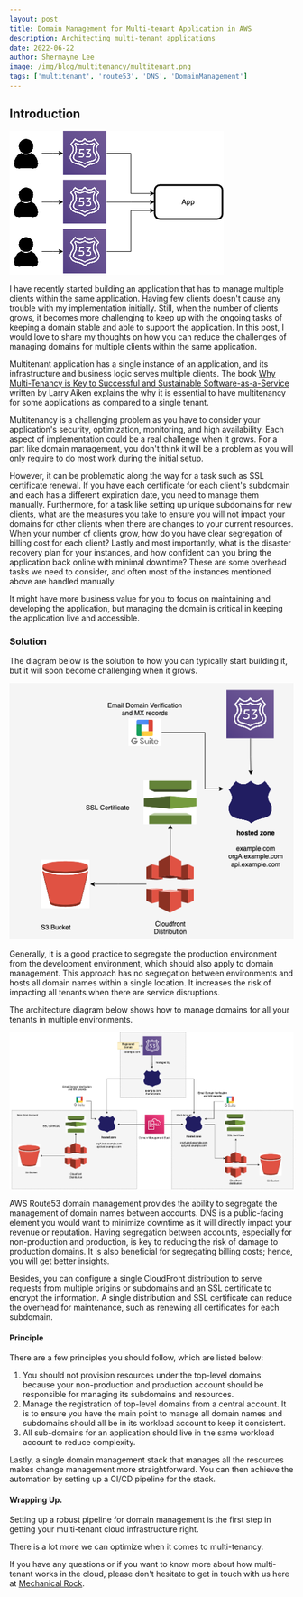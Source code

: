 ```yaml
---
layout: post
title: Domain Management for Multi-tenant Application in AWS
description: Architecting multi-tenant applications
date: 2022-06-22
author: Shermayne Lee
image: /img/blog/multitenancy/multitenant.png
tags: ['multitenant', 'route53', 'DNS', 'DomainManagement']
---
```



## Introduction

![Domain Management Multitenant](/img/blog/domain-management/multitenantDNS.png)

I have recently started building an application that has to manage multiple clients within the same application. Having few clients doesn't cause any trouble with my implementation initially. Still, when the number of clients grows, it becomes more challenging to keep up with the ongoing tasks of keeping a domain stable and able to support the application. In this post, I would love to share my thoughts on how you can reduce the challenges of managing domains for multiple clients within the same application.


Multitenant application has a single instance of an application, and its infrastructure and business logic serves multiple clients. The book [Why Multi-Tenancy is Key to Successful and Sustainable Software-as-a-Service](https://books.apple.com/us/book/why-multi-tenancy-is-key-to-successful-and/id419723802) written by Larry Aiken explains the why it is essential to have multitenancy for some applications as compared to a single tenant.


Multitenancy is a challenging problem as you have to consider your application's security, optimization, monitoring, and high availability. Each aspect of implementation could be a real challenge when it grows. For a part like domain management, you don't think it will be a problem as you will only require to do most work during the initial setup. 

However, it can be problematic along the way for a task such as SSL certificate renewal. If you have each certificate for each client's subdomain and each has a different expiration date, you need to manage them manually. Furthermore, for a task like setting up unique subdomains for new clients, what are the measures you take to ensure you will not impact your domains for other clients when there are changes to your current resources. When your number of clients grow, how do you have clear segregation of billing cost for each client? Lastly and most importantly, what is the disaster recovery plan for your instances, and how confident can you bring the application back online with minimal downtime? These are some overhead tasks we need to consider, and often most of the instances mentioned above are handled manually. 

It might have more business value for you to focus on maintaining and developing the application, but managing the domain is critical in keeping the application live and accessible.

### Solution

The diagram below is the solution to how you can typically start building it, but it will soon become challenging when it grows.

![Domain Management Architecture ](/img/blog/domain-management/architectureSingleAccount.png)

Generally, it is a good practice to segregate the production environment from the development environment, which should also apply to domain management. This approach has no segregation between environments and hosts all domain names within a single location. It increases the risk of impacting all tenants when there are service disruptions. 

The architecture diagram below shows how to manage domains for all your tenants in multiple environments.  


![Domain Management Architecture ](/img/blog/domain-management/architectureDiagram.png)

AWS Route53 domain management provides the ability to segregate the management of domain names between accounts. DNS is a public-facing element you would want to minimize downtime as it will directly impact your revenue or reputation. Having segregation between accounts, especially for non-production and production, is key to reducing the risk of damage to production domains. It is also beneficial for segregating billing costs; hence, you will get better insights. 

Besides, you can configure a single CloudFront distribution to serve requests from multiple origins or subdomains and an SSL certificate to encrypt the information. A single distribution and SSL certificate can reduce the overhead for maintenance, such as renewing all certificates for each subdomain. 

#### Principle 

There are a few principles you should follow, which are listed below:

1. You should not provision resources under the top-level domains because your non-production and production account should be responsible for managing its subdomains and resources. 
2. Manage the registration of top-level domains from a central account. It is to ensure you have the main point to manage all domain names and subdomains should all be in its workload account to keep it consistent. 
3. All sub-domains for an application should live in the same workload account to reduce complexity. 

Lastly, a single domain management stack that manages all the resources makes change management more straightforward. You can then achieve the automation by setting up a CI/CD pipeline for the stack. 


#### Wrapping Up.

 Setting up a robust pipeline for domain management is the first step in getting your multi-tenant cloud infrastructure right. 

 There is a lot more we can optimize when it comes to multi-tenancy.  

 If you have any questions or if you want to know more about how multi-tenant works in the cloud, please don't hesitate to get in touch with us here at [Mechanical Rock](<(https://www.mechanicalrock.io/lets-get-started/)>).
